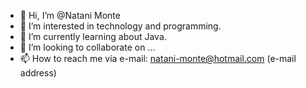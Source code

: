 - 👋 Hi, I’m @Natani Monte
- 👀 I’m interested in technology and programming.
- 🌱 I’m currently learning about Java. 
- 💞️ I’m looking to collaborate on ...
- 📫 How to reach me via e-mail: natani-monte@hotmail.com (e-mail address)

<!---
Natani-monte/Natani-monte is a ✨ special ✨ repository because its `README.md` (this file) appears on your GitHub profile.
You can click the Preview link to take a look at your changes.
--->
